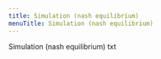 ```yaml
---
title: Simulation (nash equilibrium)
menuTitle: Simulation (nash equilibrium)
---
```


Simulation (nash equilibrium) txt